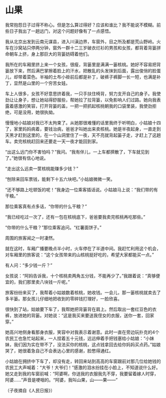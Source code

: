 # 山果

我常抱怨日子过得不称心。但是怎么算过得好？应该和谁比？我不能说不模糊。前些日子我出了一趟远门，对这个问题好像有了一点感悟。 

我从北京出发到云南元谋县，进入川滇边界，车窗外，目之所及都是荒山野岭。火车在沙窝站只停两分钟，窗外一群十二三岁破衣烂衫的男孩和女孩，都背着背篓拼命朝车上挤，身上那巨大的背篓妨碍着他们。 

我所在的车厢里挤上来一个女孩，很瘦，背篓里是满满一篓核桃。她好不容易把背篓放下来，然后满巴掌擦着脸上的汗水，把散乱的头发抹到后面，露出俊俏的脸蛋儿，却带着菜色。半袖的土布小褂前后都是补丁，破裤子裤脚一长一短，也满是补丁，显然是山里的一个穷苦女娃。 

车上人很多，女孩不好意思挤着我，一只手扶住椅背，努力支开自己的身子。我使劲让让身子，想让她站得舒服些，帮她拉了拉背篓，以免影响人们过路。她向我表露着感激的笑容，打开背篓的盖，一把一把抓起核桃朝我的口袋里装，我使劲拒绝，可是没用，她很执拗。 

慢慢地小姑娘对我已不太拘束了。从她那很难懂的话里我终于听明白，小姑娘十四了，家里妈妈病着，要钱治病，爸爸才叫她出来卖核桃。她是半夜起身，一直走到天黑才赶到这里的，在一个山洞里住了一夜，天不亮就背起篓子走，才赶上了这趟车。卖完核桃赶回来还要走一天一夜才能回到家。 

“出这么远门你不害怕吗？”我问。“我有伴儿，一上车都擠散了，下车就见到了。”她很有信心地说。 

“走出这么远卖一筐核桃能赚多少钱？” 

“刨除来回车票钱，能剩下十五六块吧。”小姑娘微微一笑。 

“还不够路上吃顿饭的呢！”我身边一位乘客插话说。小姑娘马上说：“我们带的有干粮。” 

那位乘客真有点多话，“你带的什么干粮？” 

“我已经吃过一次了，还有一包在核桃底下，爸爸要我卖完核桃再吃那些。” 

“你带的什么干粮？”那位乘客追问。“红薯面饼子。” 

周围的旅客闻之一时凄然。 

就在这时，车厢广播要晚点半小时，火车停在了半道中间。我赶忙利用这个机会，对车厢里的旅客说：“这个女孩带来的山核桃挺好吃的，希望大家都能买一点。” 

有人问：“多少钱一斤？” 

女孩说：“阿妈告诉我，十个核桃卖两角五分钱，不能再少了。”我跟着说：“真够便宜的，我们那里卖八块钱一斤呢。” 

旅客纷纷来买了，我帮着小姑娘数着核桃，她收钱。一会儿，那一篓核桃就卖去了多半篓。那女孩儿仔细地把收到的零碎钱打理好，一脸欣喜。 

很快到了站，姑娘要下车了，我帮她把背篓背在肩上。然后取出一套红豆色的衣裤，放进她的背篓。对她说：“这是我买来要送我侄女的衣服，送你一套，回家穿。” 

她高兴地侧身看那身衣服，笑容中对我表示着谢意。此时一直在旁边玩扑克的4个农民工也急忙站起来，一人捏着五十元钱，远远伸着手把钱塞给小姑娘：“小妹妹，我们因为实在带不了，没法买你的核桃，这点钱拿回去给你妈妈买点药。”姑娘哭了，她很着急自己不会表达心里的感谢，脸憋得通红。 

小姑娘在拥挤中下车了，却没有走，转回来站到高高的车窗跟前对那几位给她钱的农民工大声喊着：“大爷！大爷们！”感激的泪水纷挂在小脸上，不知道说什么好。她又走到我的车窗前喊：“阿婆啊，你送我的衣服我先不穿，我要留着嫁人时穿，阿婆……”声音是哽咽的。“阿婆，我叫山果，山——果——” 

（子夜摘自《人民日报》）